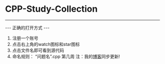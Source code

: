 # CPP-Study-Collection
---
--- 正确的打开方式 ---
1.  注册一个账号
2.  点击右上角的watch图标和star图标
3.  点击文件名即可看到源代码
4.  命名规则： “问题名”.cpp               第几周
注：我的[博客](https://blog.zekun.fun/)同步更新!
